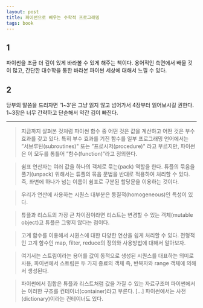 ```yaml
---
layout: post
title: 파이썬으로 배우는 수학적 프로그래밍
tags: book
---
```


## 1
파이썬을 조금 더 깊이 있게 바라볼 수 있게 해주는 책이다. 용어적인 측면에서 배울 것이 많고, 간단한 대수학을 통한 바라본 파이썬 세상에 대해서 느낄 수 있다.

## 2
당부의 말씀을 드리자면 '1~3'은 그냥 읽지 않고 넘어가서 4장부터 읽어보시길 권한다. 1~3장은 너무 간략하고 단순해서 약간 김이 빠진다.

-----

> 지금까지 살펴본 것처럼 파이썬 함수 중 어떤 것은 값을 계산하고 어떤 것은 부수 효과를 갖고 있다. 특히 부수 효과를 기진 함수를 일부 프로그래밍 언어에서는 ”서브루틴(subroutines)" 또는 ”프로시저(procedure)" 라고 부르지만, 파이썬은 이 모두를 통틀어 ”함수(function)”라고 정의한다.

> 쉼표 연산자는 여러 값을 하나의 객체로 묶는(pack) 역할을 한다. 튜플의 묶음을 풀기(unpack) 위해서는 튜플의 묶음 문법을 반대로 적용하여 처리할 수 있다. 즉, 좌변에 하나가 넘는 이름이 쉼표로 구분된 할당문을 이용하는 것이다.

> 우리가 연산에 사용하는 시퀀스 대부분은 동질적(homogeneous)인 특성이 있다.

> 튜플과 리스트의 가장 큰 차이점이라면 리스트는 변경할 수 있는 객체(mutable object)고 튜플은 그렇지 않다는 점이다.

> 고계 함수를 이용해서 시퀀스에 대한 다양한 연산을 쉽게 처리할 수 있다. 전형적인 고계 함수인 map, filter, reduce의 정의와 사용방법에 대해서 알아보자.

> 여기서는 스트림이라는 용어를 값이 동적으로 생성된 시퀀스를 대표하는 의미로 사용, 파이썬에서 스트림은 두 가지 종료의 객체 즉, 반복자와 range 객체에 의해서 생성된다.

> 파이썬에서 집합은 튜플과 리스트처럼 값을 가질 수 있는 자료구조며 파이썬에서는 이러한 구조를 컨테이너(container)라고 부른다. [...] 파이썬에서는 사전(dictionary)이라는 컨테이너도 있다.